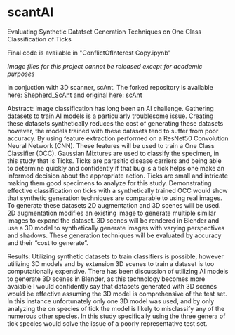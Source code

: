 # scantAI
Evaluating Synthetic Datatset Generation Techniques on One Class Classification of Ticks

Final code is available in "ConflictOfInterest Copy.ipynb"

*Image files for this project cannot be released except for academic purposes*

In conjuction with 3D scanner, scAnt. The forked repository is available here: [Shepherd_ScAnt](https://github.com/msheps03/scant_shepherd)
and original here: [scAnt](https://github.com/evo-biomech/scAnt)

Abstract: Image classification has long been an AI challenge. Gathering datasets to train AI models is a particularly troublesome issue. Creating these datasets synthetically reduces the cost of generating these datasets however, the models trained with these datasets tend to suffer from poor accuracy. By using feature extraction performed on a ResNet50 Convolution Neural Network (CNN). These features will be used to train a One Class Classifier (OCC). Gaussian Mixtures are used to classify the specimen, in this study that is Ticks. Ticks are parasitic disease carriers and being able to determine quickly and confidently if that bug is a tick helps one make an informed decision about the appropriate action. Ticks are small and intricate making them good specimens to analyze for this study. Demonstrating effective classification on ticks with a synthetically trained OCC would show that synthetic generation techniques are comparable to using real images. To generate these datasets 2D augmentation and 3D scenes will be used. 2D augmentation modifies an existing image to generate multiple similar images to expand the dataset. 3D scenes will be rendered in Blender and use a 3D model to synthetically generate images with varying perspectives and shadows. These generation techniques will be evaluated by accuracy and their “cost to generate”.

Results: Utilizing synthetic datasets to train classifiers is possible, however utilizing 3D models and by extension 3D scenes to train a dataset is too computationally expensive. There has been discussion of utilizing AI models to generate 3D scenes in Blender, as this technology becomes more avaiable I would confidently say that datasets generated with 3D scenes would be effective assuming the 3D model is comprehensive of the test set. In this instance unfortunately only one 3D model was used, and by only analyzing the on species of tick the model is likely to misclassify any of the numerous other species. In this study specifically using the three genera of tick species would solve the issue of a poorly representative test set.
